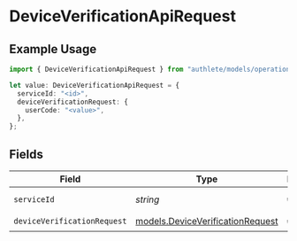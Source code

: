 # DeviceVerificationApiRequest

## Example Usage

```typescript
import { DeviceVerificationApiRequest } from "authlete/models/operations";

let value: DeviceVerificationApiRequest = {
  serviceId: "<id>",
  deviceVerificationRequest: {
    userCode: "<value>",
  },
};
```

## Fields

| Field                                                                         | Type                                                                          | Required                                                                      | Description                                                                   |
| ----------------------------------------------------------------------------- | ----------------------------------------------------------------------------- | ----------------------------------------------------------------------------- | ----------------------------------------------------------------------------- |
| `serviceId`                                                                   | *string*                                                                      | :heavy_check_mark:                                                            | A service ID.                                                                 |
| `deviceVerificationRequest`                                                   | [models.DeviceVerificationRequest](../../models/deviceverificationrequest.md) | :heavy_check_mark:                                                            | N/A                                                                           |